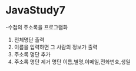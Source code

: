 # JavaStudy7

-수첩의 주소록을 프로그램화
 1) 전체명단 출력
 2) 이름을 입력하면 그 사람의 정보가 출력
 3) 주소록 명단 추가
 4) 주소록 명단 제거
 명단
  이름,별명,이메일,전화번호,생일